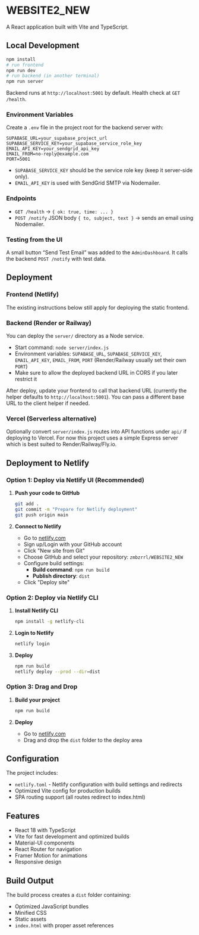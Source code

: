 # WEBSITE2_NEW

A React application built with Vite and TypeScript.

## Local Development

```bash
npm install
# run frontend
npm run dev
# run backend (in another terminal)
npm run server
```

Backend runs at `http://localhost:5001` by default. Health check at `GET /health`.

### Environment Variables
Create a `.env` file in the project root for the backend server with:

```
SUPABASE_URL=your_supabase_project_url
SUPABASE_SERVICE_KEY=your_supabase_service_role_key
EMAIL_API_KEY=your_sendgrid_api_key
EMAIL_FROM=no-reply@example.com
PORT=5001
```

- `SUPABASE_SERVICE_KEY` should be the service role key (keep it server-side only).
- `EMAIL_API_KEY` is used with SendGrid SMTP via Nodemailer.

### Endpoints
- `GET /health` → `{ ok: true, time: ... }`
- `POST /notify` JSON body `{ to, subject, text }` → sends an email using Nodemailer.

### Testing from the UI
A small button “Send Test Email” was added to the `AdminDashboard`. It calls the backend `POST /notify` with test data.

## Deployment

### Frontend (Netlify)
The existing instructions below still apply for deploying the static frontend.

### Backend (Render or Railway)
You can deploy the `server/` directory as a Node service.

- Start command: `node server/index.js`
- Environment variables: `SUPABASE_URL`, `SUPABASE_SERVICE_KEY`, `EMAIL_API_KEY`, `EMAIL_FROM`, `PORT` (Render/Railway usually set their own `PORT`)
- Make sure to allow the deployed backend URL in CORS if you later restrict it

After deploy, update your frontend to call that backend URL (currently the helper defaults to `http://localhost:5001`). You can pass a different base URL to the client helper if needed.

### Vercel (Serverless alternative)
Optionally convert `server/index.js` routes into API functions under `api/` if deploying to Vercel. For now this project uses a simple Express server which is best suited to Render/Railway/Fly.io.

## Deployment to Netlify

### Option 1: Deploy via Netlify UI (Recommended)

1. **Push your code to GitHub**
   ```bash
   git add .
   git commit -m "Prepare for Netlify deployment"
   git push origin main
   ```

2. **Connect to Netlify**
   - Go to [netlify.com](https://netlify.com)
   - Sign up/Login with your GitHub account
   - Click "New site from Git"
   - Choose GitHub and select your repository: `zmbzrrl/WEBSITE2_NEW`
   - Configure build settings:
     - **Build command**: `npm run build`
     - **Publish directory**: `dist`
   - Click "Deploy site"

### Option 2: Deploy via Netlify CLI

1. **Install Netlify CLI**
   ```bash
   npm install -g netlify-cli
   ```

2. **Login to Netlify**
   ```bash
   netlify login
   ```

3. **Deploy**
   ```bash
   npm run build
   netlify deploy --prod --dir=dist
   ```

### Option 3: Drag and Drop

1. **Build your project**
   ```bash
   npm run build
   ```

2. **Deploy**
   - Go to [netlify.com](https://netlify.com)
   - Drag and drop the `dist` folder to the deploy area

## Configuration

The project includes:
- `netlify.toml` - Netlify configuration with build settings and redirects
- Optimized Vite config for production builds
- SPA routing support (all routes redirect to index.html)

## Features

- React 18 with TypeScript
- Vite for fast development and optimized builds
- Material-UI components
- React Router for navigation
- Framer Motion for animations
- Responsive design

## Build Output

The build process creates a `dist` folder containing:
- Optimized JavaScript bundles
- Minified CSS
- Static assets
- `index.html` with proper asset references 